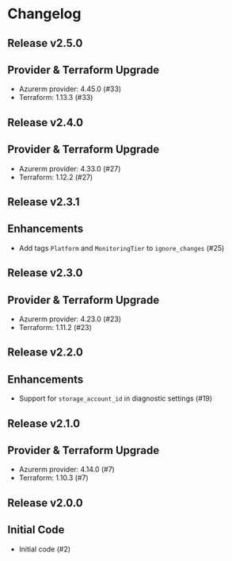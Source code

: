 # Changelog

## Release v2.5.0

## Provider & Terraform Upgrade
- Azurerm provider: 4.45.0 (#33)
- Terraform: 1.13.3 (#33)
   
## Release v2.4.0

## Provider & Terraform Upgrade
- Azurerm provider: 4.33.0 (#27)
- Terraform: 1.12.2 (#27)
   
## Release v2.3.1

## Enhancements

- Add tags `Platform` and `MonitoringTier` to `ignore_changes` (#25)


   
## Release v2.3.0

## Provider & Terraform Upgrade
- Azurerm provider: 4.23.0 (#23)
- Terraform: 1.11.2 (#23)
   
## Release v2.2.0

## Enhancements

- Support for `storage_account_id` in diagnostic settings (#19)


   
## Release v2.1.0

## Provider & Terraform Upgrade
- Azurerm provider: 4.14.0 (#7)
- Terraform: 1.10.3 (#7)
   
## Release v2.0.0

## Initial Code

- Initial code (#2)


   